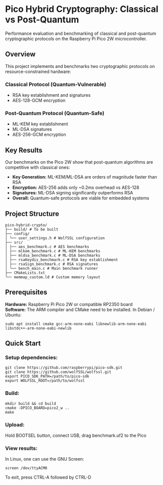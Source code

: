 # Pico Hybrid Cryptography: Classical vs Post-Quantum
Performance evaluation and benchmarking of classical and post-quantum cryptographic protocols on the Raspberry Pi Pico 2W microcontroller.

## Overview
This project implements and benchmarks two cryptographic protocols on resource-constrained hardware:

### Classical Protocol (Quantum-Vulnerable)
- RSA key establishment and signatures  
- AES-128-GCM encryption

### Post-Quantum Protocol (Quantum-Safe)
- ML-KEM key establishment  
- ML-DSA signatures  
- AES-256-GCM encryption

## Key Results
Our benchmarks on the Pico 2W show that post-quantum algorithms are competitive with classical ones:

- **Key Generation:** ML-KEM/ML-DSA are orders of magnitude faster than RSA  
- **Encryption:** AES-256 adds only ~0.2ms overhead vs AES-128  
- **Signatures:** ML-DSA signing significantly outperforms RSA  
- **Overall:** Quantum-safe protocols are viable for embedded systems

## Project Structure
```
pico-hybrid-crypto/
├── build/ # To be built
├── config/
│ └── user_settings.h # WolfSSL configuration
├── src/
│ ├── aes_benchmark.c # AES benchmarks
│ ├── mlkem_benchmark.c # ML-KEM benchmarks
│ ├── mldsa_benchmark.c # ML-DSA benchmarks
│ ├── rsaKeydis_benchmark.c # RSA key establishment
│ ├── rsaSign_benchmark.c # RSA signatures
│ └── bench_main.c # Main benchmark runner
├── CMakeLists.txt
└── memmap_custom.ld # Custom memory layout
```

## Prerequisites
**Hardware:** Raspberry Pi Pico 2W or compatible RP2350 board  
**Software:**
The ARM compiler and CMake need to be installed. In Debian / Ubuntu:

```
sudo apt install cmake gcc-arm-none-eabi libnewlib-arm-none-eabi libstdc++-arm-none-eabi-newlib
```
## Quick Start

### Setup dependencies:
```
git clone https://github.com/raspberrypi/pico-sdk.git
git clone https://github.com/wolfSSL/wolfssl.git
export PICO_SDK_PATH=/path/to/pico-sdk
export WOLFSSL_ROOT=/path/to/wolfssl
```
### Build:
```
mkdir build && cd build
cmake -DPICO_BOARD=pico2_w ..
make
```

### Upload:
Hold BOOTSEL button, connect USB, drag benchmark.uf2 to the Pico
### View results:

In Linux, one can use the GNU Screen:
```
screen /dev/ttyACM0
```
To exit, press CTRL-A followed by CTRL-D
